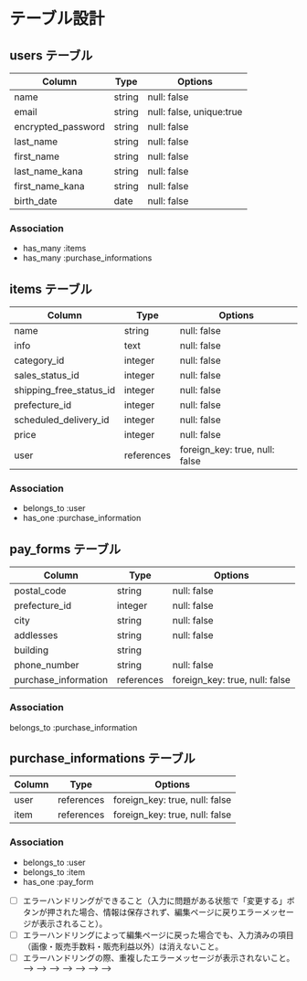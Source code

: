 # テーブル設計

## users テーブル

| Column              | Type   | Options                  |
| ------------------- | ------ | ------------------------ |
| name                | string | null: false              |
| email               | string | null: false, unique:true |
| encrypted_password  | string | null: false |
| last_name           | string | null: false |
| first_name          | string | null: false |
| last_name_kana      | string | null: false |
| first_name_kana     | string | null: false |
| birth_date          | date   | null: false |


### Association

- has_many :items
- has_many :purchase_informations

## items テーブル

| Column                       | Type        | Options     |
| ---------------------------- | ----------- | ----------- |
| name                         | string      | null: false |
| info                         | text        | null: false |
| category_id                  | integer     | null: false |
| sales_status_id              | integer     | null: false |
| shipping_free_status_id      | integer     | null: false |
| prefecture_id                | integer     | null: false |
| scheduled_delivery_id        | integer     | null: false |
| price                        | integer     | null: false |
| user                         | references  | foreign_key: true, null: false   |


### Association

- belongs_to :user
- has_one :purchase_information

## pay_forms テーブル

| Column                 | Type       | Options            |
| ---------------------- | ---------- | ------------------ |
| postal_code            | string     | null: false        |
| prefecture_id          | integer    | null: false        |
| city                   | string     | null: false        |  
| addlesses              | string     | null: false        | 
| building               | string     |                    |
| phone_number           | string     | null: false        |
| purchase_information   | references | foreign_key: true, null: false  |

### Association

belongs_to :purchase_information

## purchase_informations テーブル
| Column         | Type       | Options            |
| -------------- | ---------- | ------------------ |
| user          | references | foreign_key: true, null: false  |
| item          | references | foreign_key: true, null: false  |

### Association

- belongs_to :user
- belongs_to :item
- has_one :pay_form







- [ ] エラーハンドリングができること（入力に問題がある状態で「変更する」ボタンが押された場合、情報は保存されず、編集ページに戻りエラーメッセージが表示されること）。
- [ ] エラーハンドリングによって編集ページに戻った場合でも、入力済みの項目（画像・販売手数料・販売利益以外）は消えないこと。
- [ ] エラーハンドリングの際、重複したエラーメッセージが表示されないこと。 --> --> --> --> --> --> -->